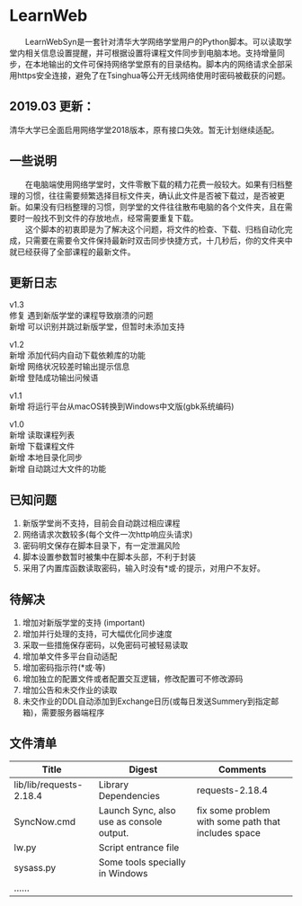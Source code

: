 # LearnWeb
　　LearnWebSyn是一套针对清华大学网络学堂用户的Python脚本。可以读取学堂内相关信息设置提醒，并可根据设置将课程文件同步到电脑本地。支持增量同步，在本地输出的文件可保持网络学堂原有的目录结构。脚本内的网络请求全部采用https安全连接，避免了在Tsinghua等公开无线网络使用时密码被截获的问题。  
  
## 2019.03 更新：
  清华大学已全面启用网络学堂2018版本，原有接口失效。暂无计划继续适配。
   
## 一些说明
　　在电脑端使用网络学堂时，文件零散下载的精力花费一般较大。如果有归档整理的习惯，往往需要频繁选择目标文件夹，确认此文件是否被下载过，是否被更新。如果没有归档整理的习惯，则学堂的文件往往散布电脑的各个文件夹，且在需要时一般找不到文件的存放地点，经常需要重复下载。  
　　这个脚本的初衷即是为了解决这个问题，将文件的检查、下载、归档自动化完成，只需要在需要令文件保持最新时双击同步快捷方式，十几秒后，你的文件夹中就已经获得了全部课程的最新文件。

## 更新日志
v1.3  
修复 遇到新版学堂的课程导致崩溃的问题  
新增 可以识别并跳过新版学堂，但暂时未添加支持  

v1.2  
新增 添加代码内自动下载依赖库的功能  
新增 网络状况较差时输出提示信息  
新增 登陆成功输出问候语  

v1.1  
新增 将运行平台从macOS转换到Windows中文版(gbk系统编码)  

v1.0  
新增 读取课程列表  
新增 下载课程文件  
新增 本地目录化同步  
新增 自动跳过大文件的功能  


## 已知问题
1. 新版学堂尚不支持，目前会自动跳过相应课程
2. 网络请求次数较多(每个文件一次http响应头请求)
3. 密码明文保存在脚本目录下，有一定泄漏风险
4. 脚本设置参数暂时被集中在脚本头部，不利于封装
5. 采用了内置库函数读取密码，输入时没有*或·的提示，对用户不友好。

## 待解决
1. 增加对新版学堂的支持 (important)
2. 增加并行处理的支持，可大幅优化同步速度
3. 采取一些措施保存密码，以免密码可被轻易读取
4. 增加单文件多平台自动适配
5. 增加密码指示符(*或·等)
6. 增加独立的配置文件或者配置交互逻辑，修改配置可不修改源码
7. 增加公告和未交作业的读取
8. 未交作业的DDL自动添加到Exchange日历(或每日发送Summery到指定邮箱)，需要服务器端程序

## 文件清单
Title|Digest|Comments
|----|----|----|
lib/lib/requests-2.18.4|Library Dependencies|requests-2.18.4
SyncNow.cmd|Launch Sync, also use as console output.|fix some problem with some path that includes space
lw.py|Script entrance file|
sysass.py|Some tools specially in Windows|
……|
